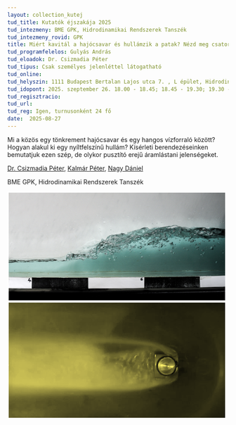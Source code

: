 ```yaml
---
layout: collection_kutej
tud_title: Kutatók éjszakája 2025
tud_intezmeny: BME GPK, Hidrodinamikai Rendszerek Tanszék
tud_intezmeny_rovid: GPK
title: Miért kavitál a hajócsavar és hullámzik a patak? Nézd meg csatornáinkban!
tud_programfelelos: Gulyás András
tud_eloadok: Dr. Csizmadia Péter
tud_tipus: Csak személyes jelenléttel látogatható
tud_online: 
tud_helyszin: 1111 Budapest Bertalan Lajos utca 7. , L épület, Hidrodinamikai Rendszek Tanszék Laboratórium
tud_idopont: 2025. szeptember 26. 18.00 - 18.45; 18.45 - 19.30; 19.30 - 20.15; 20.15 - 21:00
tud_regisztracio: 
tud_url: 
tud_reg: Igen, turnusonként 24 fő
date:  2025-08-27
---
```


Mi a közös egy tönkrement hajócsavar és egy hangos vízforraló között? Hogyan alakul ki egy nyíltfelszínű hullám? Kísérleti berendezéseinken bemutatjuk ezen szép, de olykor pusztító erejű áramlástani jelenségeket. 


[Dr. Csizmadia Péter](https://tudprog.bme.hu/kutatok_ejszakaja/profilok/csizmadia_peter), [Kalmár Péter](https://tudprog.bme.hu/kutatok_ejszakaja/profilok/kalmar_peter),	[Nagy Dániel](https://tudprog.bme.hu/kutatok_ejszakaja/profilok/nagy_daniel)

BME GPK, Hidrodinamikai Rendszerek Tanszék

![Miért kavitál a hajócsavar és hullámzik a patak? Nézd meg csatornáinkban!](../2025/images/miert-kavital-a-hajocsavar-es-hullamzik-a-patak-nezd-meg-csatornainkban.PNG)
